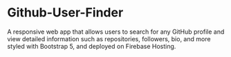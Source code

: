 # Github-User-Finder
A responsive web app that allows users to search for any GitHub profile and view detailed information such as repositories, followers, bio, and more styled with Bootstrap 5, and deployed on Firebase Hosting.
